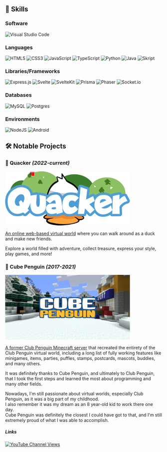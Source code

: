 ## 🧠 **Skills**

### Software
![Visual Studio Code](https://img.shields.io/badge/Visual%20Studio%20Code-0078d7.svg?style=for-the-badge&logo=visual-studio-code&logoColor=white)

### Languages

![HTML5](https://img.shields.io/badge/html5-%23E34F26.svg?style=for-the-badge&logo=html5&logoColor=white)
![CSS3](https://img.shields.io/badge/css3-%231572B6.svg?style=for-the-badge&logo=css3&logoColor=white)
![JavaScript](https://img.shields.io/badge/javascript-%23323330.svg?style=for-the-badge&logo=javascript&logoColor=%23F7DF1E)
![TypeScript](https://img.shields.io/badge/typescript-%23007ACC.svg?style=for-the-badge&logo=typescript&logoColor=white)
![Python](https://img.shields.io/badge/python-3670A0?style=for-the-badge&logo=python&logoColor=ffdd54)
![Java](https://img.shields.io/badge/java-%23ED8B00.svg?style=for-the-badge&logo=openjdk&logoColor=white)
![Skript](https://img.shields.io/badge/Skript-yellow?style=for-the-badge)

### Libraries/Frameworks

![Express.js](https://img.shields.io/badge/express.js-%23404d59.svg?style=for-the-badge&logo=express&logoColor=%2361DAFB)
![Svelte](https://img.shields.io/badge/svelte-%23f1413d.svg?style=for-the-badge&logo=svelte&logoColor=white)
![SvelteKit](https://img.shields.io/badge/sveltekit-%23f1413d.svg?style=for-the-badge&logo=svelte&logoColor=white)
![Prisma](https://img.shields.io/badge/Prisma-3982CE?style=for-the-badge&logo=Prisma&logoColor=white)
![Phaser](https://img.shields.io/badge/Phaser-purple?style=for-the-badge)
![Socket.io](https://img.shields.io/badge/Socket.io-black?style=for-the-badge&logo=socket.io&badgeColor=010101)

### Databases

![MySQL](https://img.shields.io/badge/mysql-%2300f.svg?style=for-the-badge&logo=mysql&logoColor=white)
![Postgres](https://img.shields.io/badge/postgres-%23316192.svg?style=for-the-badge&logo=postgresql&logoColor=white)

### Environments

![NodeJS](https://img.shields.io/badge/node.js-6DA55F?style=for-the-badge&logo=node.js&logoColor=white)
![Android](https://img.shields.io/badge/Android-3DDC84?style=for-the-badge&logo=android&logoColor=white)

## 🛠️ **Notable Projects**

### 🦆 Quacker *(2022-current)*

<img src="/images/quacker_logo.svg" width="400" alt="Quacker Banner">

[An online web-based virtual world](https://discord.gg/EgnRYegqYn) where you can walk around as a duck and make new friends.

Explore a world filled with adventure, collect treasure, express your style, play games, and more!

### 🧊 Cube Penguin *(2017-2021)*

![Cube Penguin Banner](/images/cbp_banner.png)

[A former Club Penguin Minecraft server](https://discord.gg/Mg5TrJP7Dt) that recreated the entirety of the Club Penguin virtual world, including a long list of fully working features like minigames, items, parties, puffles, stamps, postcards, mascots, buddies, and many others.

It was definitely thanks to Cube Penguin, and ultimately to Club Penguin, that I took the first steps and learned the most about programming and many other fields.

Nowadays, I'm still passionate about virtual worlds, especially Club Penguin, as it was a big part of my childhood.  
I also remember it was my dream as an 8 year-old kid to work there one day.  
Cube Penguin was definitely the closest I could have got to that, and I'm still extremely proud of what I was able to accomplish.

##### Links

[![YouTube Channel Views](https://img.shields.io/youtube/channel/views/UCajkXX3AEkVtD3rX9bKwe6A?label=Cube%20Penguin&style=social)](https://www.youtube.com/channel/UCajkXX3AEkVtD3rX9bKwe6A)
